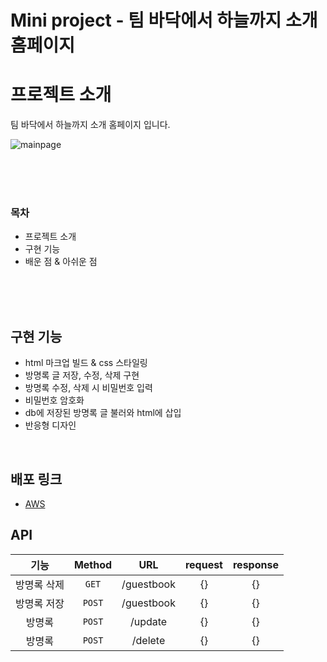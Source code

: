 # Mini project - 팀 바닥에서 하늘까지 소개 홈페이지

# 프로젝트 소개

팀 바닥에서 하늘까지 소개 홈페이지 입니다.

![mainpage](https://github.com/ByHorizon/hanghae/assets/84562770/40b691c4-aaf4-47da-a045-53c26818954c)

<br/>
<br/>
<br/>

### 목차

-   프로젝트 소개
-   구현 기능
-   배운 점 & 아쉬운 점

<br/>

<br/>

<br>

## 구현 기능

-   html 마크업 빌드 & css 스타일링
-   방명록 글 저장, 수정, 삭제 구현
-   방명록 수정, 삭제 시 비밀번호 입력
-   비밀번호 암호화
-   db에 저장된 방명록 글 불러와 html에 삽입
-   반응형 디자인

<br>

## 배포 링크

-   [AWS](http://mini.eba-cqpj3jhf.ap-northeast-2.elasticbeanstalk.com/)

## API

|    기능     | Method |    URL     | request | response |
| :---------: | :----: | :--------: | :-----: | :------: |
| 방명록 삭제 | `GET`  | /guestbook |   {}    |    {}    |
| 방명록 저장 | `POST` | /guestbook |   {}    |    {}    |
|   방명록    | `POST` |  /update   |   {}    |    {}    |
|   방명록    | `POST` |  /delete   |   {}    |    {}    |

